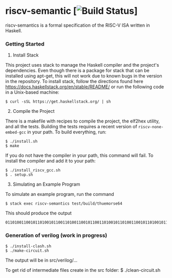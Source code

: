 # riscv-semantic  [![Build Status](https://travis-ci.org/mit-plv/riscv-semantics.svg?branch=master)]

riscv-semantics is a formal specification of the RISC-V ISA written in Haskell.

### Getting Started

1. Install Stack

This project uses stack to manage the Haskell compiler and the project's dependencies.
Even though there is a package for stack that can be installed using apt-get, this will not work due to known bugs in the version in the repository.
To install stack, follow the directions found here https://docs.haskellstack.org/en/stable/README/ or run the following code in a Unix-based machine:

    $ curl -sSL https://get.haskellstack.org/ | sh

2. Compile the Project

There is a makefile with recipes to compile the project, the elf2hex utility, and all the tests.
Building the tests requires a recent version of `riscv-none-embed-gcc` in your path.
To build everything, run:

    $ ./install.sh
    $ make

If you do not have the compiler in your path, this command will fail. To install the compiler and add it to your path:

    $ ./install_riscv_gcc.sh
    $ . setup.sh


3. Simulating an Example Program

To simulate an example program, run the command

    $ stack exec riscv-semantics test/build/thuemorse64

This should produce the output

    01101001100101101001011001101001100101100110100101101001100101101001011001101001011010011001011001101001100101101001011001101001


### Generation of verilog (work in progress)

	$ ./install-clash.sh
	$ ./make-circuit.sh

The output will be in src/verilog/...

To get rid of intermediate files create in the src folder:
	$ ./clean-circuit.sh
